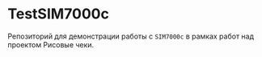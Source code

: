 # TestSIM7000c

Репозиторий для демонстрации работы с `SIM7000c` в рамках работ над проектом Рисовые чеки.
